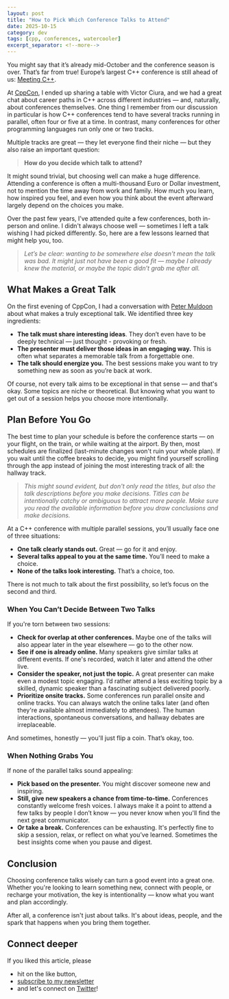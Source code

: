 ```yaml
---
layout: post
title: "How to Pick Which Conference Talks to Attend"
date: 2025-10-15
category: dev
tags: [cpp, conferences, watercooler]
excerpt_separator: <!--more-->
---
```

You might say that it’s already mid-October and the conference season is over. That’s far from true! Europe’s largest C++ conference is still ahead of us: [Meeting C++](https://meetingcpp.com/mcpp/schedule/).

At [CppCon](https://www.sandordargo.com/blog/2025/09/24/trip-report-cppcon-2025), I ended up sharing a table with Victor Ciura, and we had a great chat about career paths in C++ across different industries — and, naturally, about conferences themselves. One thing I remember from our discussion in particular is how C++ conferences tend to have several tracks running in parallel, often four or five at a time. In contrast, many conferences for other programming languages run only one or two tracks.

Multiple tracks are great — they let everyone find their niche — but they also raise an important question:

> **How do you decide which talk to attend?**

It might sound trivial, but choosing well can make a huge difference. Attending a conference is often a multi-thousand Euro or Dollar investment, not to mention the time away from work and family. How much you learn, how inspired you feel, and even how you think about the event afterward largely depend on the choices you make.

Over the past few years, I’ve attended quite a few conferences, both in-person and online. I didn't always choose well — sometimes I left a talk wishing I had picked differently. So, here are a few lessons learned that might help you, too.

> *Let’s be clear: wanting to be somewhere else doesn’t mean the talk was bad. It might just not have been a good fit — maybe I already knew the material, or maybe the topic didn’t grab me after all.*

## What Makes a Great Talk

On the first evening of CppCon, I had a conversation with [Peter Muldoon](https://cppcon2025.sched.com/speaker/petetheladd)  about what makes a truly exceptional talk. We identified three key ingredients:
- **The talk must share interesting ideas**. They don’t even have to be deeply technical — just thought - provoking or fresh.
- **The presenter must deliver those ideas in an engaging way.** This is often what separates a memorable talk from a forgettable one.
- **The talk should energize you.** The best sessions make you want to try something new as soon as you’re back at work.

Of course, not every talk aims to be exceptional in that sense — and that's okay. Some topics are niche or theoretical. But knowing what you want to get out of a session helps you choose more intentionally.

## Plan Before You Go

The best time to plan your schedule is before the conference starts — on your flight, on the train, or while waiting at the airport. By then, most schedules are finalized (last-minute changes won't ruin your whole plan). If you wait until the coffee breaks to decide, you might find yourself scrolling through the app instead of joining the most interesting track of all: the hallway track.

> *This might sound evident, but don't only read the titles, but also the talk descriptions before you make decisions. Titles can be intentionally catchy or ambiguous to attract more people. Make sure you read the available information before you draw conclusions and make decisions.*

At a C++ conference with multiple parallel sessions, you’ll usually face one of three situations:

- **One talk clearly stands out.** Great — go for it and enjoy.
- **Several talks appeal to you at the same time.** You’ll need to make a choice.
- **None of the talks look interesting.** That’s a choice, too.

There is not much to talk about the first possibility, so let’s focus on the second and third.

### When You Can’t Decide Between Two Talks

If you're torn between two sessions:

- **Check for overlap at other conferences.** Maybe one of the talks will also appear later in the year elsewhere — go to the other now.
- **See if one is already online.** Many speakers give similar talks at different events. If one's recorded, watch it later and attend the other live.
- **Consider the speaker, not just the topic.** A great presenter can make even a modest topic engaging. I’d rather attend a less exciting topic by a skilled, dynamic speaker than a fascinating subject delivered poorly.
- **Prioritize onsite tracks.** Some conferences run parallel onsite and online tracks. You can always watch the online talks later (and often they're available almost immediately to attendees). The human interactions, spontaneous conversations, and hallway debates are irreplaceable.

And sometimes, honestly — you'll just flip a coin. That’s okay, too.

### When Nothing Grabs You

If none of the parallel talks sound appealing:

- **Pick based on the presenter.** You might discover someone new and inspiring.
- **Still, give new speakers a chance from time-to-time.** Conferences constantly welcome fresh voices. I always make it a point to attend a few talks by people I don’t know — you never know when you'll find the next great communicator.
- **Or take a break.** Conferences can be exhausting. It's perfectly fine to skip a session, relax, or reflect on what you’ve learned. Sometimes the best insights come when you pause and digest.

## Conclusion

Choosing conference talks wisely can turn a good event into a great one. Whether you're looking to learn something new, connect with people, or recharge your motivation, the key is intentionality — know what you want and plan accordingly.

After all, a conference isn't just about talks. It's about ideas, people, and the spark that happens when you bring them together.

## Connect deeper

If you liked this article, please 
- hit on the like button,  
- [subscribe to my newsletter](http://eepurl.com/gvcv1j) 
- and let's connect on [Twitter](https://twitter.com/SandorDargo)!